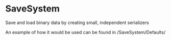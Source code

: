 # SaveSystem
Save and load binary data by creating small, independent serializers

An example of how it would be used can be found in /SaveSystem/Defaults/
